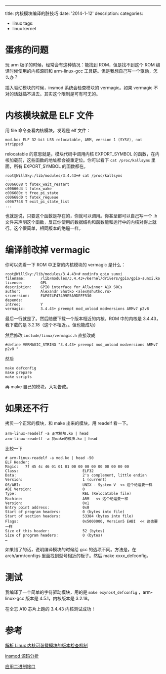 ---
title: 内核模块编译的脏技巧
date: '2014-1-12'
description:
categories:
- linux
tags:
- linux kernel

# 蛋疼的问题

玩 arm 板子的时候，经常会有这种情况：能找到 ROM，但是找不到这个 ROM 编译时候使用的内核源码和 arm-linux-gcc 工具链。但是我想自己写一个驱动，怎么办？

插入驱动模块的时候，insmod 系统会检查模块的 vermagic。如果 vermagic 不对的话就插不进去。其实这个限制是可有可无的。

# 内核模块就是 ELF 文件

用 file 命令查看内核模块，发现是 elf 文件：

	mod.ko: ELF 32-bit LSB relocatable, ARM, version 1 (SYSV), not stripped
	
relocatable 的意思就是，模块代码中调用内核 EXPORT_SYMBOL 的函数，在内核加载前，这些函数的地址都会被重定位。你可以看下 `cat /proc/kallsyms` 里面，所有 EXPORT_SYMBOL 的函数都在。

	root@WillSky:/lib/modules/3.4.43+# cat /proc/kallsyms
	...
	c0066688 t futex_wait_restart
	c00666d4 t futex_wake
	c006680c t free_pi_state
	c00668d0 t futex_requeue
	c0067748 T exit_pi_state_list
	...

也就是说，只要这个函数是存在的，你就可以调用。你甚至都可以自己写一个 .h 文件来声明这个函数，反正你使用的数据结构和函数能和运行中的内核对得上就行。这个很简单，相同版本的绝逼一样。

# 编译前改掉 vermagic

你可以先看一下 ROM 中正常的内核模块的 vermagic 是什么：

	root@WillSky:/lib/modules/3.4.43+# modinfo gpio_sunxi
	filename:       /lib/modules/3.4.43+/kernel/drivers/gpio/gpio-sunxi.ko
	license:        GPL
	description:    GPIO interface for Allwinner A1X SOCs
	author:         Alexandr Shutko <alex@shutko.ru>
	srcversion:     FAF074F47499E5A9DEFF530
	depends:
	intree:         Y
	vermagic:       3.4.43+ preempt mod_unload modversions ARMv7 p2v8
	
最后一行就是了。然后随便下载一个版本相近的内核。ROM 中的内核是 3.4.43，我下载的是 3.2.18（这个不相近。。但也能成功）

然后修改 `include/linux/vermagic.h` 直接改成

	#define VERMAGIC_STRING "3.4.43+ preempt mod_unload modversions ARMv7 p2v8 "
	
然后

	make defconfig
	make prepare
	make scripts
	
再 make 自己的模块，大功告成。

# 如果还不行

拷贝一个正常的模块，和 make 出来的模块，用 readelf 看一下。

	arm-linux-readelf -a 正常模块.ko | head
	arm-linux-readelf -a 我make的模块.ko | head

比较一下

	# arm-linux-readelf -a mod.ko | head -50
	ELF Header:
  	Magic:   7f 45 4c 46 01 01 01 00 00 00 00 00 00 00 00 00
  	Class:                             ELF32
  	Data:                              2's complement, little endian
  	Version:                           1 (current)
 	OS/ABI:                            UNIX - System V  << 这个绝逼要一样
  	ABI Version:                       0
  	Type:                              REL (Relocatable file)
  	Machine:                           ARM   << 这个绝逼要一样
  	Version:                           0x1		
  	Entry point address:               0x0
  	Start of program headers:          0 (bytes into file)
  	Start of section headers:          53384 (bytes into file)
  	Flags:                             0x5000000, Version5 EABI  << 这也要一样
  	Size of this header:               52 (bytes)
  	Size of program headers:           0 (bytes)
	…

如果错了的话，说明编译模块的时候给 gcc 的选项不同。方法是，在 arch/arm/configs 里面找到型号相近的板子。然后 make xxxx_defconfig。

# 测试

我编译了一个简单的字符驱动模块，用的是 `make exynos4_defconfig` ，arm-linux-gcc 版本是 4.5.1，内核版本是 3.2.18。

在全志 A10 芯片上跑的 3.4.43 内核测试成功！

# 参考

[解析 Linux 内核可装载模块的版本检查机制](http://www.ibm.com/developerworks/cn/linux/l-cn-kernelmodules/)

[insmod 源码分析](http://blog.chinaunix.net/uid-24734229-id-3393925.html)

[应用二进制接口](http://zh.wikipedia.org/zh-cn/应用二进制接口)